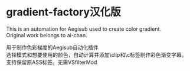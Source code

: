 # gradient-factory汉化版

This is an automation for Aegisub used to create color gradient.<br>
Original work belongs to ai-chan.<br>

用于制作色彩梯度的Aegisub自动化插件<br>
选择模式和想要使用的颜色，自动计算并添加\clip和\c标签制作彩色渐变字幕。<br>
支持保留原ASS标签。无需VSfilterMod
